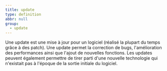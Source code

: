 ```yaml
---
title: update
type: definition
abbr: null
group:
  - update
---
```

Une update est une mise à jour pour un logiciel (réalisé la plupart du temps grâce à des patch). Une update permet la correction de bugs, l'amélioration des performances ainsi que l'ajout de nouvelles fonctions. Les updates peuvent également permettre de tirer parti d'une nouvelle technologie qui n'existait pas à l'époque de la sortie initiale du logiciel.
